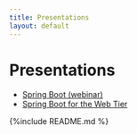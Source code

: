 ```yaml
---
title: Presentations
layout: default
---
```


# Presentations

* [Spring Boot (webinar)](decks/spring-boot-webinar.html)
* [Spring Boot for the Web Tier](decks/spring-boot-for-the-web-tier.html)

{%include README.md %}

